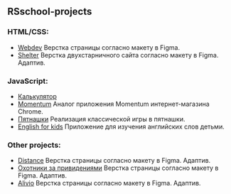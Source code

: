 ## RSschool-projects
### HTML/CSS:
+ [Webdev](https://rolling-scopes-school.github.io/janeellison-JS2020Q3/webdev/)
Верстка страницы согласно макету в Figma. 
+ [Shelter](https://rolling-scopes-school.github.io/janeellison-JS2020Q3/shelter/pages/main/index.html)
 Верстка двухстарничного сайта согласно макету в Figma. Адаптив.
 
 ### JavaScript:
+ [Калькулятор](https://rolling-scopes-school.github.io/janeellison-JS2020Q3/calculator/)
+ [Momentum](https://rolling-scopes-school.github.io/janeellison-JS2020Q3/momentum/)
Аналог приложения Momentum интернет-магазина Chrome.
+ [Пятнашки](https://rolling-scopes-school.github.io/janeellison-JS2020Q3/gem-puzzle/) 
Реализация классической игры в пятнашки. 
+ [English for kids](https://rolling-scopes-school.github.io/janeellison-JS2020Q3/english-for-kids/dist/)
Приложение для изучения английских слов детьми.

 ### Other projects:
+ [Distance](https://janeellison.github.io/Distance/)
Верстка страницы согласно макету в Figma. Адаптив.
+ [Охотники за привидениями](https://janeellison.github.io/ghostbusters/)
Верстка страницы согласно макету в Figma. Адаптив.
+ [Alivio](https://janeellison.github.io/alivio/)
 Верстка страницы согласно макету в Figma. Адаптив.
